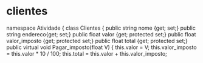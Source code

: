 # clientes
namespace Atividade
{
    class Clientes
    {
        public string nome {get; set;}
        public string endereco{get; set;}
        public float valor {get; protected set;}
        public float valor_imposto {get; protected set;}
        public float total {get; protected set;}
        public virtual void Pagar_imposto(float V)
            {
                this.valor = V;
                this.valor_imposto = this.valor * 10 / 100;
                this.total = this.valor + this.valor_imposto;
        
